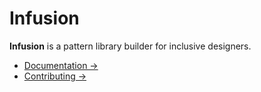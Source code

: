 # Infusion

**Infusion** is a pattern library builder for inclusive designers.

* [Documentation →](https://thepaciellogroup.github.io/infusion)
* [Contributing →](https://github.com/ThePacielloGroup/infusion/blob/master/CONTRIBUTING.md)
